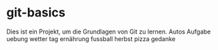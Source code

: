 # git-basics
Dies ist ein Projekt, um die Grundlagen von Git zu lernen.
Autos
Aufgabe
uebung
wetter
tag
ernährung
fussball
herbst
pizza
gedanke
